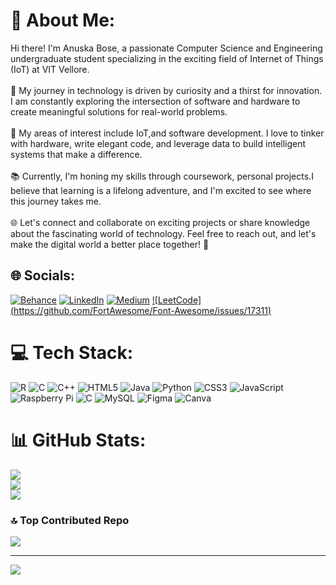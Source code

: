 # 💫 About Me:
Hi there! I'm Anuska Bose, a passionate Computer Science and Engineering undergraduate student specializing in the exciting field of Internet of Things (IoT) at VIT Vellore.<br><br>🌟 My journey in technology is driven by curiosity and a thirst for innovation. I am constantly exploring the intersection of software and hardware to create meaningful solutions for real-world problems.<br><br>🚀 My areas of interest include IoT,and software development. I love to tinker with hardware, write elegant code, and leverage data to build intelligent systems that make a difference.<br><br>📚 Currently, I'm honing my skills through coursework, personal projects.I believe that learning is a lifelong adventure, and I'm excited to see where this journey takes me.<br><br>🌐 Let's connect and collaborate on exciting projects or share knowledge about the fascinating world of technology. Feel free to reach out, and let's make the digital world a better place together! 🤝


## 🌐 Socials:
[![Behance](https://img.shields.io/badge/Behance-1769ff?logo=behance&logoColor=white)](https://behance.net/anuskabose26) [![LinkedIn](https://img.shields.io/badge/LinkedIn-%230077B5.svg?logo=linkedin&logoColor=white)](https://linkedin.com/in/https://www.linkedin.com/in/anuska-bose02/) [![Medium](https://img.shields.io/badge/Medium-12100E?logo=medium&logoColor=white)](https://medium.com/@anuska.bose2004) 
[![LeetCode] (https://github.com/FortAwesome/Font-Awesome/issues/17311)](https://leetcode.com/anu2601/)

# 💻 Tech Stack:
![R](https://img.shields.io/badge/r-%23276DC3.svg?style=for-the-badge&logo=r&logoColor=white) ![C](https://img.shields.io/badge/c-%2300599C.svg?style=for-the-badge&logo=c&logoColor=white) ![C++](https://img.shields.io/badge/c++-%2300599C.svg?style=for-the-badge&logo=c%2B%2B&logoColor=white) ![HTML5](https://img.shields.io/badge/html5-%23E34F26.svg?style=for-the-badge&logo=html5&logoColor=white) ![Java](https://img.shields.io/badge/java-%23ED8B00.svg?style=for-the-badge&logo=java&logoColor=white) ![Python](https://img.shields.io/badge/python-3670A0?style=for-the-badge&logo=python&logoColor=ffdd54) ![CSS3](https://img.shields.io/badge/css3-%231572B6.svg?style=for-the-badge&logo=css3&logoColor=white) ![JavaScript](https://img.shields.io/badge/javascript-%23323330.svg?style=for-the-badge&logo=javascript&logoColor=%23F7DF1E) ![Raspberry Pi](https://img.shields.io/badge/-RaspberryPi-C51A4A?style=for-the-badge&logo=Raspberry-Pi) ![C](https://img.shields.io/badge/c-%2300599C.svg?style=for-the-badge&logo=c&logoColor=white) ![MySQL](https://img.shields.io/badge/mysql-%2300f.svg?style=for-the-badge&logo=mysql&logoColor=white) 	![Figma](https://img.shields.io/badge/figma-%23F24E1E.svg?style=for-the-badge&logo=figma&logoColor=white) ![Canva](https://img.shields.io/badge/Canva-%2300C4CC.svg?style=for-the-badge&logo=Canva&logoColor=white)
# 📊 GitHub Stats:
![](https://github-readme-stats.vercel.app/api?username=Anuskabose&theme=dark&hide_border=false&include_all_commits=false&count_private=false)<br/>
![](https://github-readme-streak-stats.herokuapp.com/?user=Anuskabose&theme=dark&hide_border=false)<br/>
![](https://github-readme-stats.vercel.app/api/top-langs/?username=Anuskabose&theme=dark&hide_border=false&include_all_commits=false&count_private=false&layout=compact)

### 🔝 Top Contributed Repo
![](https://github-contributor-stats.vercel.app/api?username=Anuskabose&limit=5&theme=monokai&combine_all_yearly_contributions=true)

---
[![](https://visitcount.itsvg.in/api?id=Anuskabose&icon=0&color=0)](https://visitcount.itsvg.in)

<!-- Proudly created with GPRM ( https://gprm.itsvg.in ) -->
